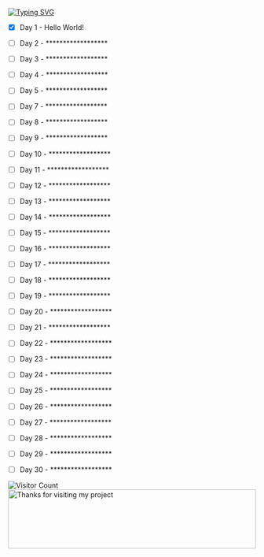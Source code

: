 [![Typing SVG](https://readme-typing-svg.herokuapp.com/?lines=30+Day+JavaScript+Challange)](https://github.com/fatihylcn1)

 - [x] Day 1 - Hello World!
 - [ ] Day 2 - ******************
 - [ ] Day 3 - ******************
 - [ ] Day 4 - ******************
 - [ ] Day 5 - ******************
 - [ ] Day 7 - ******************
 - [ ] Day 8 - ******************
 - [ ] Day 9 - ******************
 - [ ] Day 10 - ******************
 - [ ] Day 11 - ******************
 - [ ] Day 12 - ******************
 - [ ] Day 13 - ******************
 - [ ] Day 14 - ******************
 - [ ] Day 15 - ******************
 - [ ] Day 16 - ******************
 - [ ] Day 17 - ******************
 - [ ] Day 18 - ******************
 - [ ] Day 19 - ******************
 - [ ] Day 20 - ******************
 - [ ] Day 21 - ******************
 - [ ] Day 22 - ******************
 - [ ] Day 23 - ******************
 - [ ] Day 24 - ******************
 - [ ] Day 25 - ******************
 - [ ] Day 26 - ******************
 - [ ] Day 27 - ******************
 - [ ] Day 28 - ******************
 - [ ] Day 29 - ******************
 - [ ] Day 30 - ******************



![Visitor Count](https://profile-counter.glitch.me/fatihylcn130daysjavascript/count.svg)
<img height="120" alt="Thanks for visiting my project" width="100%" src="https://raw.githubusercontent.com/BrunnerLivio/brunnerlivio/master/images/marquee.svg" />


